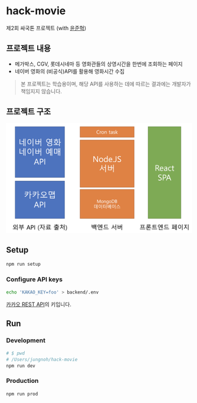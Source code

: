 # hack-movie

제2회 싸국톤 프로젝트 (with [윤준혁](https://github.com/junhyeog))

## 프로젝트 내용
- 메가박스, CGV, 롯데시네마 등 영화관들의 상영시간을 한번에 조회하는 페이지
- 네이버 영화의 (비공식)API를 활용해 영화시간 수집

> 본 프로젝트는 학습용이며, 해당 API를 사용하는 데에 따르는 결과에는 개발자가 책임지지 않습니다.

## 프로젝트 구조

![arch](architecture.png)

## Setup

```bash
npm run setup
```
### Configure API keys

```bash
echo 'KAKAO_KEY=foo' > backend/.env
```
[카카오 REST API](https://developers.kakao.com/docs/restapi/getting-started)의 키입니다.

## Run
### Development
```bash
# $ pwd
# /Users/jungnoh/hack-movie
npm run dev
```
### Production
```bash
npm run prod
```